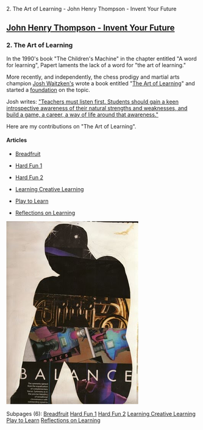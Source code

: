 2\. The Art of Learning - John Henry Thompson - Invent Your Future 

[John Henry Thompson - Invent Your Future](index.html)
------------------------------------------------------

    

### 2\. The Art of Learning

In the 1990's book "The Children's Machine" in the chapter entitled "A word for learning", Papert laments the lack of a word for "the art of learning." 

  

More recently, and independently, the chess prodigy and martial arts champion [Josh Waitzken's](http://www.joshwaitzkin.com/) wrote a book entitled "[The Art of Learning](http://www.amazon.com/Art-Learning-Journey-Pursuit-Excellence/dp/0743277465/ref=ed_oe_p)" and started a [foundation](http://theartoflearningproject.org/educate/jw-foundation/) on the topic.  
  
Josh writes: ["Teachers must listen first. Students should gain a keen introspective awareness of their natural strengths and weaknesses, and build a game, a career, a way of life around that awareness."](http://theartoflearningproject.org/educate/jw-foundation/)

  

Here are my contributions on "The Art of Learning".

  

#### Articles

*   [Breadfruit](the-art-of-learning/breadfrui.html)
    
*   [Hard Fun 1](the-art-of-learning/hard-fun-1.html)
    
*   [Hard Fun 2](the-art-of-learning/hard-fun-2.html)
    
*   [Learning Creative Learning](the-art-of-learning/learning-creative-learning.html)
    
*   [Play to Learn](the-art-of-learning/play-to-learn.html)
    
*   [Reflections on Learning](the-art-of-learning/reflections.html)
    

  

[![](_/rsrc/1295207804606/the-art-of-learning/83_balance_wigs.jpg)](http://www.johnhenrythompson.com/the-art-of-learning/83_balance_wigs.jpg?attredirects=0)

  

Subpages (6): [Breadfruit](the-art-of-learning/breadfrui.html) [Hard Fun 1](the-art-of-learning/hard-fun-1.html) [Hard Fun 2](the-art-of-learning/hard-fun-2.html) [Learning Creative Learning](the-art-of-learning/learning-creative-learning.html) [Play to Learn](the-art-of-learning/play-to-learn.html) [Reflections on Learning](the-art-of-learning/reflections.html)

